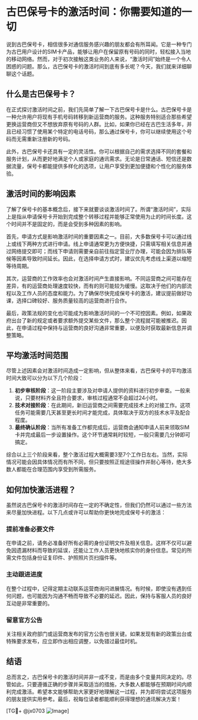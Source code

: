 # 古巴保号卡的激活时间：你需要知道的一切

说到古巴保号卡，相信很多对通信服务感兴趣的朋友都会有所耳闻。它是一种专门为古巴用户设计的SIM卡产品，能够让用户在保留原有号码的同时，轻松接入当地的移动网络。然而，对于初次接触这类业务的人来说，“激活时间”始终是一个令人困惑的问题。那么，古巴保号卡的激活时间到底有多长呢？今天，我们就来详细聊聊这个话题。

## 什么是古巴保号卡？

在正式探讨激活时间之前，我们先简单了解一下古巴保号卡是什么。古巴保号卡是一种允许用户将现有手机号码转移到新运营商的服务。这种服务特别适合那些希望更换运营商但又不想放弃原有号码的人群。比如，如果你已经在古巴生活多年，并且已经习惯了使用某个特定的电话号码，那么通过保号卡，你可以继续使用这个号码而无需重新注册新的号码。

此外，古巴保号卡还具有一定的灵活性。你可以根据自己的需求选择不同的套餐和服务计划，从而更好地满足个人或家庭的通讯需求。无论是日常通话、短信还是数据流量，保号卡都能提供多样化的选项，让用户享受到更加便捷和个性化的服务体验。

## 激活时间的影响因素

了解了保号卡的基本概念后，接下来就要谈谈激活时间了。所谓“激活时间”，实际上是指从申请保号卡开始到完成整个转移过程并能够正常使用为止的时间长度。这个时间并不是固定的，而是会受到多种因素的影响。

首先，申请方式是影响激活时间的重要因素之一。目前，大多数保号卡可以通过线上或线下两种方式进行申请。线上申请通常更为方便快捷，只需填写相关信息并通过网络提交即可；而线下申请则需要亲自前往指定营业厅办理，可能会因为排队等候等因素导致时间延长。因此，在选择申请方式时，建议优先考虑线上渠道以缩短等待周期。

其次，运营商的工作效率也会对激活时间产生直接影响。不同运营商之间可能存在差异，有的运营商处理速度较快，而有的则可能较为缓慢。这取决于他们的内部流程以及工作人员的态度和能力。为了确保尽快完成保号卡的激活，建议提前做好功课，选择口碑较好、服务质量较高的运营商进行合作。

最后，政策法规的变化也可能成为影响激活时间的一个不可控因素。例如，如果政府出台了新的规定或者要求额外提交某些文件，那么整个流程就可能被推迟。因此，在申请过程中保持与运营商的良好沟通非常重要，以便及时获取最新信息并调整策略。

## 平均激活时间范围

尽管上述因素会对激活时间造成一定影响，但从整体来看，古巴保号卡的平均激活时间大致可以分为以下几个阶段：

1. **初步审核阶段**：这一阶段主要涉及对申请人提供的资料进行初步审查。一般来说，只要材料齐全且符合要求，审核过程通常不会超过24小时。
2. **技术对接阶段**：在此期间，新旧运营商之间需要完成技术上的对接工作。这项任务可能需要几天甚至更长时间才能完成，具体取决于双方的技术水平及配合程度。
3. **最终确认阶段**：当所有准备工作都完成后，运营商会通知申请人前来领取SIM卡并完成最后一步设置操作。这个环节通常耗时较短，一般只需要几分钟即可搞定。

综合以上三个阶段来看，整个激活过程大概需要3至7个工作日左右。当然，实际情况可能会因具体情况而有所不同，但只要按照正规途径操作并耐心等待，绝大多数人都能在合理范围内享受到所需服务。

## 如何加快激活进程？

虽然说古巴保号卡的激活时间存在一定的不确定性，但我们仍然可以通过一些方法来尽量加快进程。以下几点或许可以帮助你更快地完成保号卡的激活：

### 提前准备必要文件

在申请之前，请务必准备好所有必需的身份证明文件及相关信息。这样不仅可以避免因遗漏材料而导致的延误，还能让工作人员更快地核实你的身份信息。常见的所需文件包括身份证复印件、护照照片页扫描件等。

### 主动跟进进度

在整个过程中，记得定期主动联系运营商询问进展情况。有时候，即使没有遇到任何问题，也可能因为沟通不畅而导致不必要的延迟。因此，保持与客服人员的良好互动是非常重要的。

### 留意官方公告

关注相关政府部门或运营商发布的官方公告也很关键。如果发现有新的政策出台或特殊要求发布，应立即作出相应调整，以免错过最佳时机。

## 结语

总而言之，古巴保号卡的激活时间并非一成不变，而是由多个变量共同决定的。尽管如此，只要遵循正确的步骤并采取适当的措施，大多数人都能够在预期时间内顺利完成激活。希望本文能够帮助大家更好地理解这一过程，并为即将尝试这项服务的朋友提供实用参考。最后，祝每位读者都能顺利获得理想的通讯解决方案！

[TG💪+ @jx0703 ![Image](https://github.com/user-attachments/assets/dbca1d08-cadb-493c-b0ec-ad6f7a83f270)]